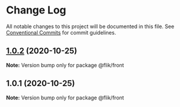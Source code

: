 # Change Log

All notable changes to this project will be documented in this file.
See [Conventional Commits](https://conventionalcommits.org) for commit guidelines.

## [1.0.2](https://github.com/cahva/worker-monorepo/compare/v1.0.1...v1.0.2) (2020-10-25)

**Note:** Version bump only for package @flik/front





## 1.0.1 (2020-10-25)

**Note:** Version bump only for package @flik/front
